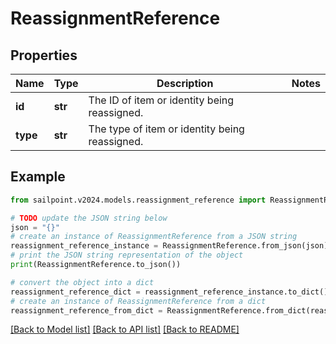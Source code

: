 # ReassignmentReference


## Properties

Name | Type | Description | Notes
------------ | ------------- | ------------- | -------------
**id** | **str** | The ID of item or identity being reassigned. | 
**type** | **str** | The type of item or identity being reassigned. | 

## Example

```python
from sailpoint.v2024.models.reassignment_reference import ReassignmentReference

# TODO update the JSON string below
json = "{}"
# create an instance of ReassignmentReference from a JSON string
reassignment_reference_instance = ReassignmentReference.from_json(json)
# print the JSON string representation of the object
print(ReassignmentReference.to_json())

# convert the object into a dict
reassignment_reference_dict = reassignment_reference_instance.to_dict()
# create an instance of ReassignmentReference from a dict
reassignment_reference_from_dict = ReassignmentReference.from_dict(reassignment_reference_dict)
```
[[Back to Model list]](../README.md#documentation-for-models) [[Back to API list]](../README.md#documentation-for-api-endpoints) [[Back to README]](../README.md)


